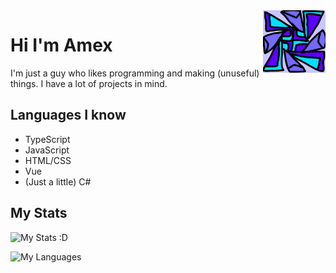 <img src="icon.png" align="right" width="100px" height="100px"/>

# Hi I'm Amex

I'm just a guy who likes programming and making (unuseful) things.
I have a lot of projects in mind.

## Languages I know

- TypeScript
- JavaScript
- HTML/CSS
- Vue
- (Just a little) C#

## My Stats

![My Stats :D](https://github-readme-stats.vercel.app/api?username=ItsAmex&theme=dark)

![My Languages](https://github-readme-stats.vercel.app/api/top-langs/?username=ItsAmex&theme=dark)
